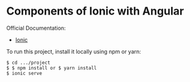 # Components of Ionic with Angular

Official Documentation:
* [Ionic](https://ionicframework.com/)

To run this project, install it locally using npm or yarn:

```
$ cd .../project
$ $ npm install or $ yarn install
$ ionic serve
```

